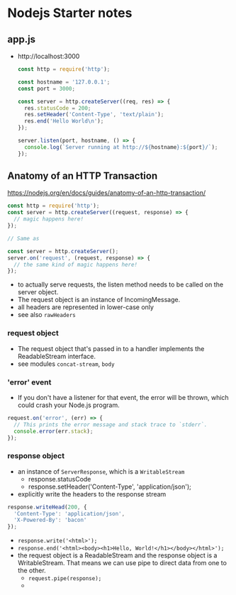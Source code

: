 # Nodejs Starter notes

## app.js
- http://localhost:3000
	```js
	const http = require('http');

	const hostname = '127.0.0.1';
	const port = 3000;

	const server = http.createServer((req, res) => {
	  res.statusCode = 200;
	  res.setHeader('Content-Type', 'text/plain');
	  res.end('Hello World\n');
	});

	server.listen(port, hostname, () => {
	  console.log(`Server running at http://${hostname}:${port}/`);
	});
	```

## Anatomy of an HTTP Transaction
https://nodejs.org/en/docs/guides/anatomy-of-an-http-transaction/

```js
const http = require('http');
const server = http.createServer((request, response) => {
  // magic happens here!
});

// Same as

const server = http.createServer();
server.on('request', (request, response) => {
  // the same kind of magic happens here!
});
```

- to actually serve requests, the listen method needs to be called on the server object.
- The request object is an instance of IncomingMessage.
- all headers are represented in lower-case only
- see also `rawHeaders`

### request object
- The request object that's passed in to a handler implements the ReadableStream interface.
- see modules `concat-stream`, `body`


### 'error' event
- If you don't have a listener for that event, the error will be thrown, which could crash your Node.js program.
```js
request.on('error', (err) => {
  // This prints the error message and stack trace to `stderr`.
  console.error(err.stack);
});
```

### response object
- an instance of `ServerResponse`, which is a `WritableStream`
	- response.statusCode
	- response.setHeader('Content-Type', 'application/json');
- explicitly write the headers to the response stream
```js
response.writeHead(200, {
  'Content-Type': 'application/json',
  'X-Powered-By': 'bacon'
});
```
- `response.write('<html>');`
- `response.end('<html><body><h1>Hello, World!</h1></body></html>');`
- the request object is a ReadableStream and the response object is a WritableStream. That means we can use pipe to direct data from one to the other.
	- `request.pipe(response);`
	-
